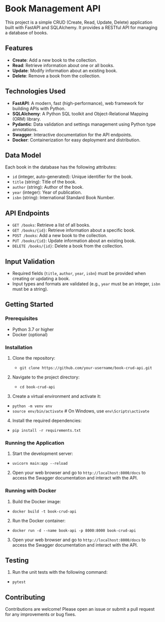 # Book Management API

This project is a simple CRUD (Create, Read, Update, Delete) application built with FastAPI and SQLAlchemy. It provides a RESTful API for managing a database of books.

## Features

- **Create**: Add a new book to the collection.
- **Read**: Retrieve information about one or all books.
- **Update**: Modify information about an existing book.
- **Delete**: Remove a book from the collection.

## Technologies Used

- **FastAPI**: A modern, fast (high-performance), web framework for building APIs with Python.
- **SQLAlchemy**: A Python SQL toolkit and Object-Relational Mapping (ORM) library.
- **Pydantic**: Data validation and settings management using Python type annotations.
- **Swagger**: Interactive documentation for the API endpoints.
- **Docker**: Containerization for easy deployment and distribution.

## Data Model

Each book in the database has the following attributes:

- `id` (integer, auto-generated): Unique identifier for the book.
- `title` (string): Title of the book.
- `author` (string): Author of the book.
- `year` (integer): Year of publication.
- `isbn` (string): International Standard Book Number.

## API Endpoints

- `GET /books`: Retrieve a list of all books.
- `GET /books/{id}`: Retrieve information about a specific book.
- `POST /books`: Add a new book to the collection.
- `PUT /books/{id}`: Update information about an existing book.
- `DELETE /books/{id}`: Delete a book from the collection.

## Input Validation

- Required fields (`title`, `author`, `year`, `isbn`) must be provided when creating or updating a book.
- Input types and formats are validated (e.g., `year` must be an integer, `isbn` must be a string).

## Getting Started

### Prerequisites

- Python 3.7 or higher
- Docker (optional)

### Installation

1. Clone the repository:
    - `git clone https://github.com/your-username/book-crud-api.git`
      
2. Navigate to the project directory:
    - `cd book-crud-api`
      
3. Create a virtual environment and activate it:   
  - `python -m venv env`
  - `source env/bin/activate`  # On Windows, use `env\Scripts\activate`
    
4. Install the required dependencies:

  - `pip install -r requirements.txt`


### Running the Application

1. Start the development server:

  - `uvicorn main:app --reload`


2. Open your web browser and go to `http://localhost:8000/docs` to access the Swagger documentation and interact with the API.

### Running with Docker

1. Build the Docker image:

  - `docker build -t book-crud-api` 


2. Run the Docker container:

  - `docker run -d --name book-api -p 8000:8000 book-crud-api`


3. Open your web browser and go to `http://localhost:8000/docs` to access the Swagger documentation and interact with the API.

## Testing

1. Run the unit tests with the following command:

  - `pytest`


## Contributing

Contributions are welcome! Please open an issue or submit a pull request for any improvements or bug fixes.








